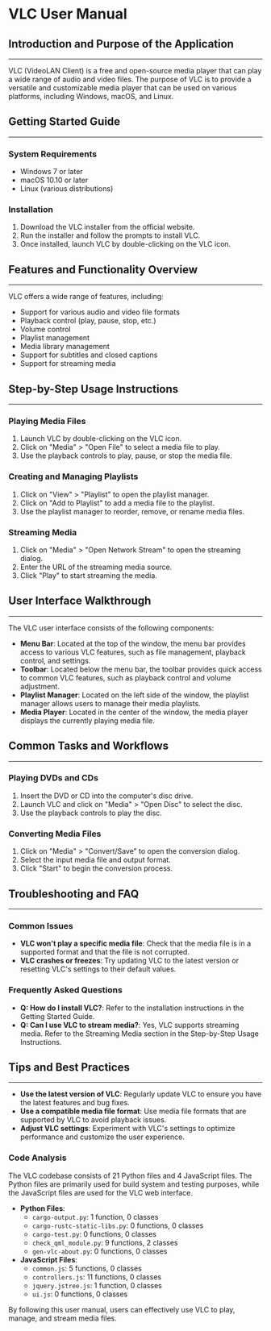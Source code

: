 **VLC User Manual**
====================

## Introduction and Purpose of the Application
--------------------------------------------

VLC (VideoLAN Client) is a free and open-source media player that can play a wide range of audio and video files. The purpose of VLC is to provide a versatile and customizable media player that can be used on various platforms, including Windows, macOS, and Linux.

## Getting Started Guide
------------------------

### System Requirements

* Windows 7 or later
* macOS 10.10 or later
* Linux (various distributions)

### Installation

1. Download the VLC installer from the official website.
2. Run the installer and follow the prompts to install VLC.
3. Once installed, launch VLC by double-clicking on the VLC icon.

## Features and Functionality Overview
--------------------------------------

VLC offers a wide range of features, including:

* Support for various audio and video file formats
* Playback control (play, pause, stop, etc.)
* Volume control
* Playlist management
* Media library management
* Support for subtitles and closed captions
* Support for streaming media

## Step-by-Step Usage Instructions
-----------------------------------

### Playing Media Files

1. Launch VLC by double-clicking on the VLC icon.
2. Click on "Media" > "Open File" to select a media file to play.
3. Use the playback controls to play, pause, or stop the media file.

### Creating and Managing Playlists

1. Click on "View" > "Playlist" to open the playlist manager.
2. Click on "Add to Playlist" to add a media file to the playlist.
3. Use the playlist manager to reorder, remove, or rename media files.

### Streaming Media

1. Click on "Media" > "Open Network Stream" to open the streaming dialog.
2. Enter the URL of the streaming media source.
3. Click "Play" to start streaming the media.

## User Interface Walkthrough
---------------------------

The VLC user interface consists of the following components:

* **Menu Bar**: Located at the top of the window, the menu bar provides access to various VLC features, such as file management, playback control, and settings.
* **Toolbar**: Located below the menu bar, the toolbar provides quick access to common VLC features, such as playback control and volume adjustment.
* **Playlist Manager**: Located on the left side of the window, the playlist manager allows users to manage their media playlists.
* **Media Player**: Located in the center of the window, the media player displays the currently playing media file.

## Common Tasks and Workflows
-----------------------------

### Playing DVDs and CDs

1. Insert the DVD or CD into the computer's disc drive.
2. Launch VLC and click on "Media" > "Open Disc" to select the disc.
3. Use the playback controls to play the disc.

### Converting Media Files

1. Click on "Media" > "Convert/Save" to open the conversion dialog.
2. Select the input media file and output format.
3. Click "Start" to begin the conversion process.

## Troubleshooting and FAQ
-------------------------

### Common Issues

* **VLC won't play a specific media file**: Check that the media file is in a supported format and that the file is not corrupted.
* **VLC crashes or freezes**: Try updating VLC to the latest version or resetting VLC's settings to their default values.

### Frequently Asked Questions

* **Q: How do I install VLC?**: Refer to the installation instructions in the Getting Started Guide.
* **Q: Can I use VLC to stream media?**: Yes, VLC supports streaming media. Refer to the Streaming Media section in the Step-by-Step Usage Instructions.

## Tips and Best Practices
-------------------------

* **Use the latest version of VLC**: Regularly update VLC to ensure you have the latest features and bug fixes.
* **Use a compatible media file format**: Use media file formats that are supported by VLC to avoid playback issues.
* **Adjust VLC settings**: Experiment with VLC's settings to optimize performance and customize the user experience.

### Code Analysis

The VLC codebase consists of 21 Python files and 4 JavaScript files. The Python files are primarily used for build system and testing purposes, while the JavaScript files are used for the VLC web interface.

* **Python Files**:
	+ `cargo-output.py`: 1 function, 0 classes
	+ `cargo-rustc-static-libs.py`: 0 functions, 0 classes
	+ `cargo-test.py`: 0 functions, 0 classes
	+ `check_qml_module.py`: 9 functions, 2 classes
	+ `gen-vlc-about.py`: 0 functions, 0 classes
* **JavaScript Files**:
	+ `common.js`: 5 functions, 0 classes
	+ `controllers.js`: 11 functions, 0 classes
	+ `jquery.jstree.js`: 1 function, 0 classes
	+ `ui.js`: 0 functions, 0 classes

By following this user manual, users can effectively use VLC to play, manage, and stream media files.